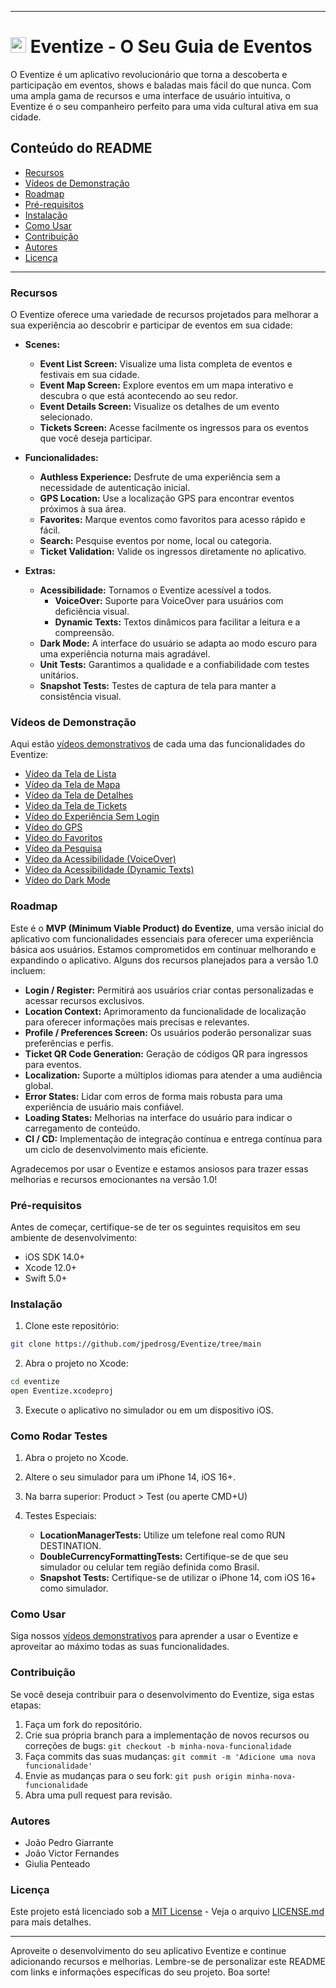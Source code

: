 
---


# <img src="https://github.com/jpedrosg/Eventize/assets/57687819/bcb8ece6-3aa0-4dff-9171-39d4411cd793" alt="Eventize Logo" style="height: 25px;"> Eventize - O Seu Guia de Eventos          



O Eventize é um aplicativo revolucionário que torna a descoberta e participação em eventos, shows e baladas mais fácil do que nunca. Com uma ampla gama de recursos e uma interface de usuário intuitiva, o Eventize é o seu companheiro perfeito para uma vida cultural ativa em sua cidade.

## Conteúdo do README

- [Recursos](#recursos)
- [Vídeos de Demonstração](#vídeos-de-demonstração)
- [Roadmap](#roadmap)
- [Pré-requisitos](#pré-requisitos)
- [Instalação](#instalação)
- [Como Usar](#como-usar)
- [Contribuição](#contribuição)
- [Autores](#autores)
- [Licença](#licença)

---

### Recursos

O Eventize oferece uma variedade de recursos projetados para melhorar a sua experiência ao descobrir e participar de eventos em sua cidade:

- **Scenes:**
    - **Event List Screen:** Visualize uma lista completa de eventos e festivais em sua cidade.
    - **Event Map Screen:** Explore eventos em um mapa interativo e descubra o que está acontecendo ao seu redor.
    - **Event Details Screen:** Visualize os detalhes de um evento selecionado.
    - **Tickets Screen:** Acesse facilmente os ingressos para os eventos que você deseja participar.

- **Funcionalidades:**
    - **Authless Experience:** Desfrute de uma experiência sem a necessidade de autenticação inicial.
    - **GPS Location:** Use a localização GPS para encontrar eventos próximos à sua área.
    - **Favorites:** Marque eventos como favoritos para acesso rápido e fácil.
    - **Search:** Pesquise eventos por nome, local ou categoria.
    - **Ticket Validation:** Valide os ingressos diretamente no aplicativo.

- **Extras:**
    - **Acessibilidade:** Tornamos o Eventize acessível a todos.
        - **VoiceOver:** Suporte para VoiceOver para usuários com deficiência visual.
        - **Dynamic Texts:** Textos dinâmicos para facilitar a leitura e a compreensão.
    - **Dark Mode:** A interface do usuário se adapta ao modo escuro para uma experiência noturna mais agradável.
    - **Unit Tests:** Garantimos a qualidade e a confiabilidade com testes unitários.
    - **Snapshot Tests:** Testes de captura de tela para manter a consistência visual.

### Vídeos de Demonstração

Aqui estão [vídeos demonstrativos](https://1drv.ms/f/s!AsGKu1x-W3oTkNIAB7piAEx8JbjNgg?e=B7dQW7) de cada uma das funcionalidades do Eventize:

- [Vídeo da Tela de Lista](https://1drv.ms/v/s!AsGKu1x-W3oTkNIBHxEi_GnpWI9w6w?e=HLhKih)
- [Vídeo da Tela de Mapa](https://1drv.ms/v/s!AsGKu1x-W3oTkNICfxEDNam-fVPDyA?e=Pw10em)
- [Vídeo da Tela de Detalhes](https://1drv.ms/v/s!AsGKu1x-W3oTkNID9HdnBIi8KEK9Zg?e=RpzPmR)
- [Vídeo da Tela de Tickets](https://1drv.ms/v/s!AsGKu1x-W3oTkNIEPBDaEEa9ejeM0w?e=tyFlZw)
- [Vídeo do Experiência Sem Login](https://1drv.ms/v/s!AsGKu1x-W3oTkNIFDVKilCslz50TgQ?e=cjt3fe)
- [Vídeo do GPS](https://1drv.ms/v/s!AsGKu1x-W3oTkNIFDVKilCslz50TgQ?e=cjt3fe)
- [Vídeo do Favoritos](https://1drv.ms/v/s!AsGKu1x-W3oTkNIGsSdt3NCBPBkZJg?e=mv3rGv)
- [Vídeo da Pesquisa](https://1drv.ms/v/s!AsGKu1x-W3oTkNIHLjP2B4Q669yabQ?e=BcRmHA)
- [Vídeo da Acessibilidade (VoiceOver)](https://1drv.ms/v/s!AsGKu1x-W3oTkNIIcH2BmTao3hma4w?e=4rSDl5)
- [Vídeo da Acessibilidade (Dynamic Texts)](https://1drv.ms/v/s!AsGKu1x-W3oTkNIJEl8mMOpE5brdOQ?e=vxeh0G)
- [Vídeo do Dark Mode](https://1drv.ms/v/s!AsGKu1x-W3oTkNIKfukrD0s33PiI6w?e=JQsuMa)

### Roadmap

Este é o **MVP (Minimum Viable Product) do Eventize**, uma versão inicial do aplicativo com funcionalidades essenciais para oferecer uma experiência básica aos usuários. Estamos comprometidos em continuar melhorando e expandindo o aplicativo. Alguns dos recursos planejados para a versão 1.0 incluem:

- **Login / Register:** Permitirá aos usuários criar contas personalizadas e acessar recursos exclusivos.
- **Location Context:** Aprimoramento da funcionalidade de localização para oferecer informações mais precisas e relevantes.
- **Profile / Preferences Screen:** Os usuários poderão personalizar suas preferências e perfis.
- **Ticket QR Code Generation:** Geração de códigos QR para ingressos para eventos.
- **Localization:** Suporte a múltiplos idiomas para atender a uma audiência global.
- **Error States:** Lidar com erros de forma mais robusta para uma experiência de usuário mais confiável.
- **Loading States:** Melhorias na interface do usuário para indicar o carregamento de conteúdo.
- **CI / CD:** Implementação de integração contínua e entrega contínua para um ciclo de desenvolvimento mais eficiente.

Agradecemos por usar o Eventize e estamos ansiosos para trazer essas melhorias e recursos emocionantes na versão 1.0!


### Pré-requisitos

Antes de começar, certifique-se de ter os seguintes requisitos em seu ambiente de desenvolvimento:

- iOS SDK 14.0+
- Xcode 12.0+
- Swift 5.0+

### Instalação

1. Clone este repositório:

```bash
git clone https://github.com/jpedrosg/Eventize/tree/main
```

2. Abra o projeto no Xcode:

```bash
cd eventize
open Eventize.xcodeproj
```

3. Execute o aplicativo no simulador ou em um dispositivo iOS.

### Como Rodar Testes
1. Abra o projeto no Xcode.

2. Altere o seu simulador para um iPhone 14, iOS 16+.

3. Na barra superior: Product > Test (ou aperte CMD+U)

4. Testes Especiais:
   - **LocationManagerTests:** Utilize um telefone real como RUN DESTINATION.
   - **DoubleCurrencyFormattingTests:** Certifique-se de que seu simulador ou celular tem região definida como Brasil.
   - **Snapshot Tests:** Certifique-se de utilizar o iPhone 14, com iOS 16+ como simulador.

### Como Usar

Siga nossos [vídeos demonstrativos](#vídeos-de-demonstração) para aprender a usar o Eventize e aproveitar ao máximo todas as suas funcionalidades.

### Contribuição

Se você deseja contribuir para o desenvolvimento do Eventize, siga estas etapas:

1. Faça um fork do repositório.
2. Crie sua própria branch para a implementação de novos recursos ou correções de bugs: `git checkout -b minha-nova-funcionalidade`
3. Faça commits das suas mudanças: `git commit -m 'Adicione uma nova funcionalidade'`
4. Envie as mudanças para o seu fork: `git push origin minha-nova-funcionalidade`
5. Abra uma pull request para revisão.

### Autores

- João Pedro Giarrante
- João Victor Fernandes
- Giulia Penteado

### Licença

Este projeto está licenciado sob a [MIT License](https://choosealicense.com/licenses/mit/) - Veja o arquivo [LICENSE.md](LICENSE.md) para mais detalhes.

---

Aproveite o desenvolvimento do seu aplicativo Eventize e continue adicionando recursos e melhorias. Lembre-se de personalizar este README com links e informações específicas do seu projeto. Boa sorte!
